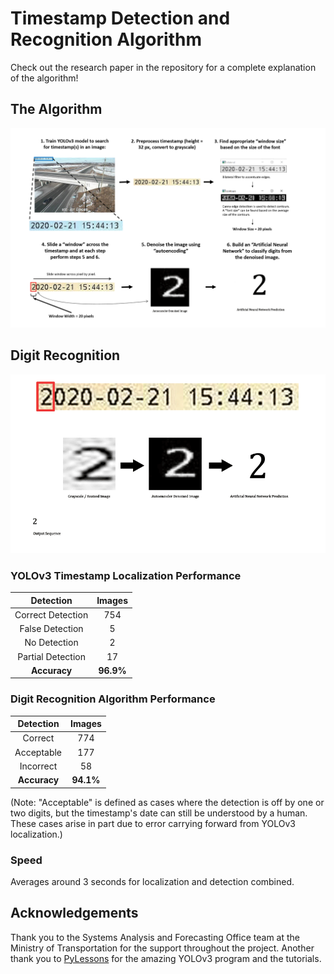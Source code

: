 # Timestamp Detection and Recognition Algorithm
Check out the research paper in the repository for a complete explanation of the algorithm!

## The Algorithm
![](outputs/process.png)

## Digit Recognition
![](outputs/time_stamp_animation.gif)

### YOLOv3 Timestamp Localization Performance
| Detection          | Images        |
|:------------------:|:-------------:|
| Correct Detection  | 754           |
| False Detection    | 5             |
| No Detection       | 2             |
| Partial Detection  | 17            |
| **Accuracy**       | **96.9%**     |

### Digit Recognition Algorithm Performance
| Detection               | Images        |
|:-----------------------:|:-------------:|
| Correct                 | 774           |
| Acceptable              | 177           |
| Incorrect               | 58            |
| **Accuracy**            | **94.1%**     |

(Note: "Acceptable" is defined as cases where the detection is off by one or two digits, but the timestamp's date can still be understood by a human. These cases arise in part due to error carrying forward from YOLOv3 localization.)

### Speed
Averages around 3 seconds for localization and detection combined.

## Acknowledgements
Thank you to the Systems Analysis and Forecasting Office team at the Ministry of Transportation for the support throughout the project. Another thank you to [PyLessons](https://pylessons.com/) for the amazing YOLOv3 program and the tutorials.